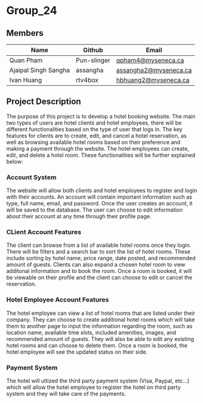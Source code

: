 # Group_24

## Members
| Name                 | Github      | Email                       |
| -------------------- | ----------- | --------------------------- |
| Quan Pham            | Pun-slinger | qpham4@myseneca.ca          |
| Ajaipal Singh Sangha | assangha    | assangha2@myseneca.ca       |
| Ivan Huang           | rtv4box     | hbhuang2@myseneca.ca        |

## Project Description
The purpose of this project is to develop a hotel booking website. The main two types of users are hotel clients and hotel employees, there will be different functionalities based on the type of user that logs in. The key features for clients are to create, edit, and cancel a hotel reservation, as well as browsing available hotel rooms based on their preference and making a payment through the website. The hotel employees can create, edit, and delete a hotel room. These functionalities will be further explained below:

### Account System
The website will allow both clients and hotel employees to register and login with their accounts. An account will contain important information such as type, full name, email, and password. Once the user creates an account, it will be saved to the database. The user can choose to edit information about their account at any time through their profile page.

### CLient Account Features
The client can browse from a list of available hotel rooms once they login. There will be filters and a search bar to sort the list of hotel rooms. These include sorting by hotel name, price range, date posted, and recommended amount of guests. Clients can also expand a chosen hotel room to view additonal information and to book the room. Once a room is booked, it will be viewable on their profile and the client can choose to edit or cancel the reservation.

### Hotel Employee Account Features
The hotel employee can view a list of hotel rooms that are listed under their company. They can choose to create additional hotel rooms which will take them to another page to input the information regarding the room, such as location name, available time slots, included amenities, images, and recommended amount of guests. They will also be able to edit any existing hotel rooms and can choose to delete them. Once a room is booked, the hotel employee will see the updated status on their side.

### Payment System
The hotel will ultized the third party payment system (Visa, Paypal, etc...) which will allow the hotel employee to register the hotel on third party system and they will take care of the payments.

